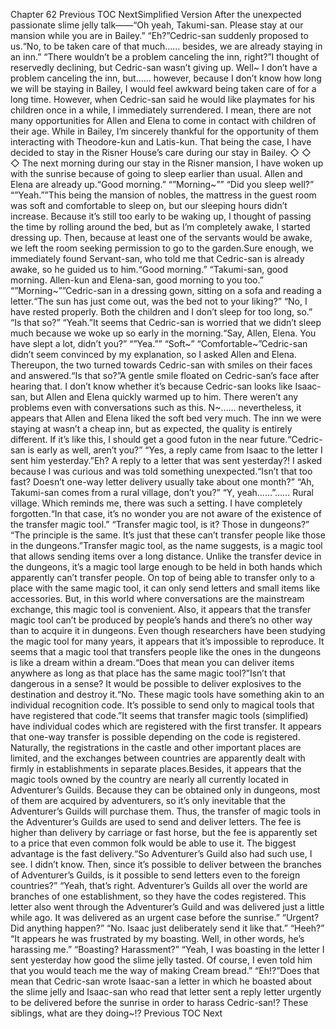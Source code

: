 Chapter 62 Previous TOC NextSimplified Version After the unexpected passionate slime jelly talk――“Oh yeah, Takumi-san. Please stay at our mansion while you are in Bailey.” “Eh?”Cedric-san suddenly proposed to us.“No, to be taken care of that much…… besides, we are already staying in an inn.” “There wouldn’t be a problem canceling the inn, right?”I thought of reservedly declining, but Cedric-san wasn’t giving up. Well~ I don’t have a problem canceling the inn, but…… however, because I don’t know how long we will be staying in Bailey, I would feel awkward being taken care of for a long time. However, when Cedric-san said he would like playmates for his children once in a while, I immediately surrendered. I mean, there are not many opportunities for Allen and Elena to come in contact with children of their age. While in Bailey, I’m sincerely thankful for the opportunity of them interacting with Theodore-kun and Latis-kun. That being the case, I have decided to stay in the Risner House’s care during our stay in Bailey. ◇ ◇ ◇ The next morning during our stay in the Risner mansion, I have woken up with the sunrise because of going to sleep earlier than usual. Allen and Elena are already up.“Good morning.” “”Morning~”” “Did you sleep well?” “”Yeah.””This being the mansion of nobles, the mattress in the guest room was soft and comfortable to sleep on, but our sleeping hours didn’t increase. Because it’s still too early to be waking up, I thought of passing the time by rolling around the bed, but as I’m completely awake, I started dressing up. Then, because at least one of the servants would be awake, we left the room seeking permission to go to the garden.Sure enough, we immediately found Servant-san, who told me that Cedric-san is already awake, so he guided us to him.“Good morning.” “Takumi-san, good morning. Allen-kun and Elena-san, good morning to you too.” “”Morning~””Cedric-san in a dressing gown, sitting on a sofa and reading a letter.“The sun has just come out, was the bed not to your liking?” “No, I have rested properly. Both the children and I don’t sleep for too long, so.” “Is that so?” “Yeah.”It seems that Cedric-san is worried that we didn’t sleep much because we woke up so early in the morning.“Say, Allen, Elena. You have slept a lot, didn’t you?” “”Yea.”” “Soft~” “Comfortable~”Cedric-san didn’t seem convinced by my explanation, so I asked Allen and Elena. Thereupon, the two turned towards Cedric-san with smiles on their faces and answered.“Is that so?”A gentle smile floated on Cedric-san’s face after hearing that. I don’t know whether it’s because Cedric-san looks like Isaac-san, but Allen and Elena quickly warmed up to him. There weren’t any problems even with conversations such as this. N~…… nevertheless, it appears that Allen and Elena liked the soft bed very much. The inn we were staying at wasn’t a cheap inn, but as expected, the quality is entirely different. If it’s like this, I should get a good futon in the near future.“Cedric-san is early as well, aren’t you?” “Yes, a reply came from Isaac to the letter I sent him yesterday.”Eh? A reply to a letter that was sent yesterday?! I asked because I was curious and was told something unexpected.“Isn’t that too fast? Doesn’t one-way letter delivery usually take about one month?” “Ah, Takumi-san comes from a rural village, don’t you?” “Y, yeah……”…… Rural village. Which reminds me, there was such a setting. I have completely forgotten.“In that case, it’s no wonder you are not aware of the existence of the transfer magic tool.” “Transfer magic tool, is it? Those in dungeons?” “The principle is the same. It’s just that these can’t transfer people like those in the dungeons.”Transfer magic tool, as the name suggests, is a magic tool that allows sending items over a long distance. Unlike the transfer device in the dungeons, it’s a magic tool large enough to be held in both hands which apparently can’t transfer people. On top of being able to transfer only to a place with the same magic tool, it can only send letters and small items like accessories. But, in this world where conversations are the mainstream exchange, this magic tool is convenient. Also, it appears that the transfer magic tool can’t be produced by people’s hands and there’s no other way than to acquire it in dungeons. Even though researchers have been studying the magic tool for many years, it appears that it’s impossible to reproduce. It seems that a magic tool that transfers people like the ones in the dungeons is like a dream within a dream.“Does that mean you can deliver items anywhere as long as that place has the same magic tool?”Isn’t that dangerous in a sense? It would be possible to deliver explosives to the destination and destroy it.“No. These magic tools have something akin to an individual recognition code. It’s possible to send only to magical tools that have registered that code.”It seems that transfer magic tools (simplified) have individual codes which are registered with the first transfer. It appears that one-way transfer is possible depending on the code is registered. Naturally, the registrations in the castle and other important places are limited, and the exchanges between countries are apparently dealt with firmly in establishments in separate places.Besides, it appears that the magic tools owned by the country are nearly all currently located in Adventurer’s Guilds. Because they can be obtained only in dungeons, most of them are acquired by adventurers, so it’s only inevitable that the Adventurer’s Guilds will purchase them. Thus, the transfer of magic tools in the Adventurer’s Guilds are used to send and deliver letters. The fee is higher than delivery by carriage or fast horse, but the fee is apparently set to a price that even common folk would be able to use it. The biggest advantage is the fast delivery.“So Adventurer’s Guild also had such use, I see. I didn’t know. Then, since it’s possible to deliver between the branches of Adventurer’s Guilds, is it possible to send letters even to the foreign countries?” “Yeah, that’s right. Adventurer’s Guilds all over the world are branches of one establishment, so they have the codes registered. This letter also went through the Adventurer’s Guild and was delivered just a little while ago. It was delivered as an urgent case before the sunrise.” “Urgent? Did anything happen?” “No. Isaac just deliberately send it like that.” “Heeh?” “It appears he was frustrated by my boasting. Well, in other words, he’s harassing me.” “Boasting? Harassment?” “Yeah, I was boasting in the letter I sent yesterday how good the slime jelly tasted. Of course, I even told him that you would teach me the way of making Cream bread.” “Eh!?”Does that mean that Cedric-san wrote Isaac-san a letter in which he boasted about the slime jelly and Isaac-san who read that letter sent a reply letter urgently to be delivered before the sunrise in order to harass Cedric-san!? These siblings, what are they doing~!? Previous TOC Next